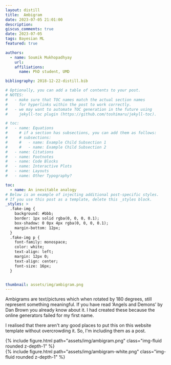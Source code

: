 ```yaml
---
layout: distill
title:  Ambigram
date: 2023-07-05 21:01:00
description: 
giscus_comments: true
date: 2023-07-05
tags: Bayesian ML
featured: true

authors:
  - name: Soumik Mukhopadhyay
    url: 
    affiliations:
      name: PhD student, UMD

bibliography: 2018-12-22-distill.bib

# Optionally, you can add a table of contents to your post.
# NOTES:
#   - make sure that TOC names match the actual section names
#     for hyperlinks within the post to work correctly.
#   - we may want to automate TOC generation in the future using
#     jekyll-toc plugin (https://github.com/toshimaru/jekyll-toc).

# toc:
#   - name: Equations
#     # if a section has subsections, you can add them as follows:
#     # subsections:
#     #   - name: Example Child Subsection 1
#     #   - name: Example Child Subsection 2
#   - name: Citations
#   - name: Footnotes
#   - name: Code Blocks
#   - name: Interactive Plots
#   - name: Layouts
#   - name: Other Typography?

toc:
  - name: An inevitable analogy
# Below is an example of injecting additional post-specific styles.
# If you use this post as a template, delete this _styles block.
_styles: >
  .fake-img {
    background: #bbb;
    border: 1px solid rgba(0, 0, 0, 0.1);
    box-shadow: 0 0px 4px rgba(0, 0, 0, 0.1);
    margin-bottom: 12px;
  }
  .fake-img p {
    font-family: monospace;
    color: white;
    text-align: left;
    margin: 12px 0;
    text-align: center;
    font-size: 16px;
  }


thumbnail: assets/img/ambigram.png
---
```


Ambigrams are text/pictures which when rotated by 180 degrees, still represent something meaningful. If you have read ‘Angels and Demons’ by Dan Brown you already know about it. I had created these because the online generators failed for my first name.

I realised that there aren't any good places to put this on this website template without overcrowding it. So, I'm including them as a post.


<div class="row mt-3">
    <div class="col-sm mt-3 mt-md-0">
        {% include figure.html path="assets/img/ambigram.png" class="img-fluid rounded z-depth-1" %}
    </div>
</div>

<div class="row mt-3">
    <div class="col-sm mt-3 mt-md-0">
        {% include figure.html path="assets/img/ambigram-white.png" class="img-fluid rounded z-depth-1" %}
    </div>
</div>